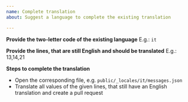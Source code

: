 ```yaml
---
name: Complete translation
about: Suggest a language to complete the existing translation

---
```


**Provide the two-letter code of the existing language**
E.g.: `it`

**Provide the lines, that are still English and should be translated**
E.g.: 13,14,21

**Steps to complete the translation**
- Open the corresponding file, e.g. `public/_locales/it/messages.json`
- Translate all values of the given lines, that still have an English translation and create a pull request
